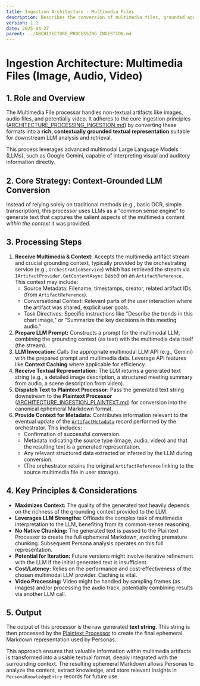 ```yaml
---
title: Ingestion Architecture - Multimedia Files
description: Describes the conversion of multimedia files, grounded against substantial background context, into a canonical, faithful, and complete textual representation.
version: 1.1
date: 2025-04-27
parent: ../ARCHITECTURE_PROCESSING_INGESTION.md
---
```


# Ingestion Architecture: Multimedia Files (Image, Audio, Video)

## 1. Role and Overview

The Multimedia File processor handles non-textual artifacts like images, audio files, and potentially video. It adheres to the core ingestion principles ([ARCHITECTURE_PROCESSING_INGESTION.md](../ARCHITECTURE_PROCESSING_INGESTION.md)) by converting these formats into a **rich, contextually grounded textual representation** suitable for downstream LLM analysis and retrieval.

This process leverages advanced multimodal Large Language Models (LLMs), such as Google Gemini, capable of interpreting visual and auditory information directly.

## 2. Core Strategy: Context-Grounded LLM Conversion

Instead of relying solely on traditional methods (e.g., basic OCR, simple transcription), this processor uses LLMs as a "common sense engine" to generate text that captures the salient aspects of the multimedia content *within the context* it was provided.

## 3. Processing Steps

1.  **Receive Multimedia & Context:** Accepts the multimedia artifact stream and crucial grounding context, typically provided by the orchestrating service (e.g., `OrchestrationService`) which has retrieved the stream via `IArtifactProvider.GetContentAsync` based on an `ArtifactReference`. This context may include:
    *   Source Metadata: Filename, timestamps, creator, related artifact IDs (from `ArtifactReference`).
    *   Conversational Context: Relevant parts of the user interaction where the artifact was shared, explicit user goals.
    *   Task Directives: Specific instructions like "Describe the trends in this chart image," or "Summarize the key decisions in this meeting audio."
2.  **Prepare LLM Prompt:** Constructs a prompt for the multimodal LLM, combining the grounding context (as text) with the multimedia data itself (the stream).
3.  **LLM Invocation:** Calls the appropriate multimodal LLM API (e.g., Gemini) with the prepared prompt and multimedia data. Leverage API features like **Context Caching** where applicable for efficiency.
4.  **Receive Textual Representation:** The LLM returns a generated text string (e.g., a detailed image description, a structured meeting summary from audio, a scene description from video).
5.  **Dispatch Text to Plaintext Processor:** Pass the generated text string downstream to the **Plaintext Processor** ([ARCHITECTURE_INGESTION_PLAINTEXT.md](./ARCHITECTURE_INGESTION_PLAINTEXT.md)) for conversion into the canonical ephemeral Markdown format.
6.  **Provide Context for Metadata:** Contributes information relevant to the eventual update of the [`ArtifactMetadata`](cci:2://file:///d:/Projects/Nucleus/Nucleus.Abstractions/Models/ArtifactMetadata.cs:0:0-0:0) record performed by the orchestrator. This includes:
    *   Confirmation of successful conversion.
    *   Metadata indicating the source type (image, audio, video) and that the resulting text is a generated representation.
    *   Any relevant structured data extracted or inferred by the LLM during conversion.
    *   (The orchestrator retains the original `ArtifactReference` linking to the source multimedia file in user storage).

## 4. Key Principles & Considerations

*   **Maximizes Context:** The quality of the generated text heavily depends on the richness of the grounding context provided to the LLM.
*   **Leverages LLM Strengths:** Offloads the complex task of multimedia interpretation to the LLM, benefiting from its common-sense reasoning.
*   **No Native Chunking:** The generated text is passed to the Plaintext Processor to create the full ephemeral Markdown, avoiding premature chunking. Subsequent Persona analysis operates on this full representation.
*   **Potential for Iteration:** Future versions might involve iterative refinement with the LLM if the initial generated text is insufficient.
*   **Cost/Latency:** Relies on the performance and cost-effectiveness of the chosen multimodal LLM provider. Caching is vital.
*   **Video Processing:** Video might be handled by sampling frames (as images) and/or processing the audio track, potentially combining results via another LLM call.

## 5. Output

The output of this processor is the raw generated **text string**. This string is then processed by the [Plaintext Processor](./ARCHITECTURE_INGESTION_PLAINTEXT.md) to create the final ephemeral Markdown representation used by Personas.

This approach ensures that valuable information within multimedia artifacts is transformed into a usable textual format, deeply integrated with the surrounding context. The resulting ephemeral Markdown allows Personas to analyze the content, extract knowledge, and store relevant insights in `PersonaKnowledgeEntry` records for future use.
